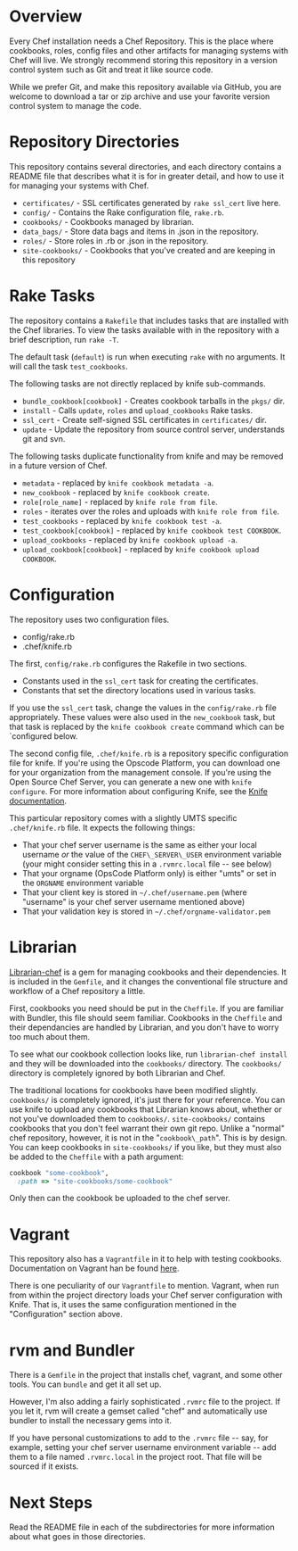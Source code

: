 Overview
========

Every Chef installation needs a Chef Repository. This is the place where
cookbooks, roles, config files and other artifacts for managing systems
with Chef will live. We strongly recommend storing this repository in a
version control system such as Git and treat it like source code.

While we prefer Git, and make this repository available via GitHub, you
are welcome to download a tar or zip archive and use your favorite
version control system to manage the code.

Repository Directories
======================

This repository contains several directories, and each directory contains
a README file that describes what it is for in greater detail, and how to
use it for managing your systems with Chef.

* `certificates/` - SSL certificates generated by `rake ssl_cert` live here.
* `config/` - Contains the Rake configuration file, `rake.rb`.
* `cookbooks/` - Cookbooks managed by librarian.
* `data_bags/` - Store data bags and items in .json in the repository.
* `roles/` - Store roles in .rb or .json in the repository.
* `site-cookbooks/` - Cookbooks that you've created and are keeping in
  this repository

Rake Tasks
==========

The repository contains a `Rakefile` that includes tasks that are installed
with the Chef libraries. To view the tasks available with in the repository
with a brief description, run `rake -T`.

The default task (`default`) is run when executing `rake` with no arguments.
It will call the task `test_cookbooks`.

The following tasks are not directly replaced by knife sub-commands.

* `bundle_cookbook[cookbook]` - Creates cookbook tarballs in the `pkgs/` dir.
* `install` - Calls `update`, `roles` and `upload_cookbooks` Rake tasks.
* `ssl_cert` - Create self-signed SSL certificates in `certificates/` dir.
* `update` - Update the repository from source control server, understands git and svn.

The following tasks duplicate functionality from knife and may be removed in a
future version of Chef.

* `metadata` - replaced by `knife cookbook metadata -a`.
* `new_cookbook` - replaced by `knife cookbook create`.
* `role[role_name]` - replaced by `knife role from file`.
* `roles` - iterates over the roles and uploads with `knife role from file`.
* `test_cookbooks` - replaced by `knife cookbook test -a`.
* `test_cookbook[cookbook]` - replaced by `knife cookbook test COOKBOOK`.
* `upload_cookbooks` - replaced by `knife cookbook upload -a`.
* `upload_cookbook[cookbook]` - replaced by `knife cookbook upload COOKBOOK`.

Configuration
=============

The repository uses two configuration files.

* config/rake.rb
* .chef/knife.rb

The first, `config/rake.rb` configures the Rakefile in two sections.

* Constants used in the `ssl_cert` task for creating the certificates.
* Constants that set the directory locations used in various tasks.

If you use the `ssl_cert` task, change the values in the `config/rake.rb` file
appropriately. These values were also used in the `new_cookbook` task, but
that task is replaced by the `knife cookbook create` command which can be
`configured below.

The second config file, `.chef/knife.rb` is a repository specific configuration
file for knife. If you're using the Opscode Platform, you can download one for
your organization from the management console. If you're using the Open Source
Chef Server, you can generate a new one with `knife configure`. For more
information about configuring Knife, see the [Knife documentation][knifedoc].

This particular repository comes with a slightly UMTS specific `.chef/knife.rb`
file.  It expects the following things:

* That your chef server username is the same as either your local username _or_
  the value of the `CHEF\_SERVER\_USER` environment variable (your might consider
  setting this in a `.rvmrc.local` file -- see below)
* That your orgname (OpsCode Platform only) is either "umts" or set in the
  `ORGNAME` environment variable
* That your client key is stored in `~/.chef/username.pem` (where "username"
  is your chef server username mentioned above)
* That your validation key is stored in `~/.chef/orgname-validator.pem`

Librarian
=========

[Librarian-chef][lib] is a gem for managing cookbooks and their dependencies.
It is included in the `Gemfile`, and it changes the conventional file
structure and workflow of a Chef repository a little.

First, cookbooks you need should be put in the `Cheffile`.  If you are
familiar with Bundler, this file should seem familiar.  Cookbooks in the
`Cheffile` and their dependancies are handled by Librarian, and you
don't have to worry too much about them.

To see what our cookbook collection looks like, run `librarian-chef install`
and they will be downloaded into the `cookbooks/` directory.  The
`cookbooks/` directory is completely ignored by both Librarian and Chef.

The traditional locations for cookbooks have been modified slightly.
`cookbooks/` is completely ignored, it's just there for your reference.
You can use knife to upload any cookbooks that Librarian knows about,
whether or not you've downloaded them to `cookbooks/`.
`site-cookbooks/` contains cookbooks that you don't feel warrant their
own git repo.  Unlike a "normal" chef repository, however, it is not in
the "`cookbook\_path`".  This is by design.  You can keep cookbooks in
`site-cookbooks/` if you like, but they must also be added to the
`Cheffile` with a path argument:

```ruby
cookbook "some-cookbook",
  :path => "site-cookbooks/some-cookbook"
```

Only then can the cookbook be uploaded to the chef server.

Vagrant
=======

This repository also has a `Vagrantfile` in it to help with testing cookbooks.
Documentation on Vagrant han be found [here][vagrant].

There is one peculiarity of our `Vagrantfile` to mention.  Vagrant, when run
from within the project directory loads your Chef server configuration with
Knife.  That is, it uses the same configuration mentioned in the "Configuration"
section above.

rvm and Bundler
===============

There is a `Gemfile` in the project that installs chef, vagrant, and some other
tools.  You can `bundle` and get it all set up.

However, I'm also adding a fairly sophisticated `.rvmrc` file to the project.
If you let it, rvm will create a gemset called "chef" and automatically use
bundler to install the necessary gems into it.

If you have personal customizations to add to the `.rvmrc` file -- say, for
example, setting your chef server username environment variable -- add them to
a file named `.rvmrc.local` in the project root.  That file will be sourced
if it exists.

Next Steps
==========

Read the README file in each of the subdirectories for more information about
what goes in those directories.

[knifedoc]: http://help.opscode.com/faqs/chefbasics/knife
[vagrant]:  http://vagrantup.com/docs/
[lib]: https://github.com/applicationsonline/librarian
